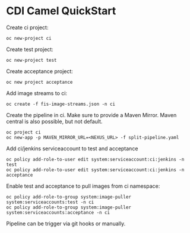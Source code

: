 # CDI Camel QuickStart

Create ci project:

    oc new-project ci

Create test project:

    oc new-project test

Create acceptance project:

    oc new project acceptance


Add image streams to ci:

    oc create -f fis-image-streams.json -n ci
        
Create the pipeline in ci. Make sure to provide a Maven Mirror. Maven central is also possible, but not default.

    oc project ci
    oc new-app -p MAVEN_MIRROR_URL=<NEXUS_URL> -f split-pipeline.yaml
        
Add ci/jenkins serviceaccount to test and acceptance

    oc policy add-role-to-user edit system:serviceaccount:ci:jenkins -n test
    oc policy add-role-to-user edit system:serviceaccount:ci:jenkins -n acceptance
    
Enable test and acceptance to pull images from ci namespace:
        
    oc policy add-role-to-group system:image-puller system:serviceaccounts:test -n ci
    oc policy add-role-to-group system:image-puller system:serviceaccounts:acceptance -n ci
       
Pipeline can be trigger via git hooks or manually. 